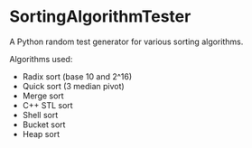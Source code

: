 # SortingAlgorithmTester

A Python random test generator for various sorting algorithms.

Algorithms used:

- Radix sort (base 10 and 2^16)
- Quick sort (3 median pivot)
- Merge sort
- C++ STL sort
- Shell sort
- Bucket sort
- Heap sort
